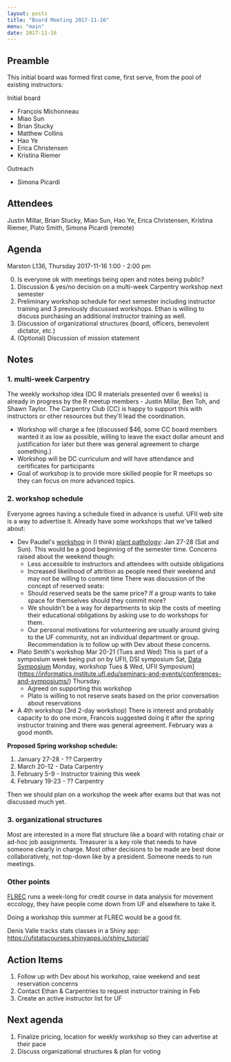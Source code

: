 ```yaml
---
layout: posts
title: "Board Meeting 2017-11-16"
menu: "main"
date: 2017-11-16
---
```


## Preamble
This initial board was formed first come, first serve, from the pool of existing instructors:

Initial board

* François Michonneau
* Miao Sun
* Brian Stucky
* Matthew Collins
* Hao Ye
* Erica Christensen
* Kristina Riemer

Outreach

* Simona Picardi

## Attendees
Justin Millar, Brian Stucky, Miao Sun, Hao Ye, Erica Christensen, Kristina Riemer, Plato Smith, Simona Picardi (remote)

## Agenda

Marston L136, Thursday 2017-11-16 1:00 - 2:00 pm

0. Is everyone ok with meetings being open and notes being public?
1. Discussion & yes/no decision on a multi-week Carpentry workshop next semester
2. Preliminary workshop schedule for next semester including instructor training and 3 previously discussed workshops. Ethan is willing to discuss purchasing an additional instructor training as well.
3. Discussion of organizational structures (board, officers, benevolent dictator, etc.)
4. (Optional) Discussion of mission statement

## Notes

### 1. multi-week Carpentry
The weekly workshop idea (DC R materials presented over 6 weeks) is already in progress by the R meetup members - Justin Millar, Ben Toh, and Shawn Taylor. The Carpentry Club (CC) is happy to support this with instructors or other resources but they'll lead the coordination.
  - Workshop will charge a fee (discussed $46, some CC board members wanted it as low as possible, willing to leave the exact dollar amount and justification for later but there was general agreement to charge something.)
  - Workshop will be DC curriculum and will have attendance and certificates for participants
  - Goal of workshop is to provide more skilled people for R meetups so they can focus on more advanced topics.

### 2. workshop schedule
Everyone agrees having a schedule fixed in advance is useful. UFII web site is a way to advertise it. Already have some workshops that we've talked about:

- Dev Paudel's [workshop](https://ufplants.github.io/2018-01-27-ufl/) in (I think) [plant pathology](http://www.ufplants.org/): Jan 27-28 (Sat and Sun). This would be a good beginning of the semester time. Concerns raised about the weekend though:
  - Less accessible to instructors and attendees with outside obligations
  - Increased likelihood of attrition as people need their weekend and may not be willing to commit time
There was discussion of the concept of reserved seats:
  - Should reserved seats be the same price? If a group wants to take space for themselves should they commit more?
  - We shouldn't be a way for departments to skip the costs of meeting their educational obligations by asking use to do workshops for them.
  - Our personal motivations for volunteering are usually around giving to the UF community, not an individual department or group.
Recommendation is to follow up with Dev about these concerns.
- Plato Smith's workshop Mar 20-21 (Tues and Wed)
This is part of a symposium week being put on by UFII, DSI symposium Sat, [Data Symposium](https://www.eng.ufl.edu/news-events/events/1st-annual-data-symposium-conference-enabling-data-reproducibility-sustainability/) Monday, workshop Tues & Wed, UFII Symposium](https://informatics.institute.ufl.edu/seminars-and-events/conferences-and-symposiums/) Thursday.
  - Agreed on supporting this workshop
  - Plato is willing to not reserve seats based on the prior conversation about reservations
- A 4th workshop (3rd 2-day workshop)
There is interest and probably capacity to do one more, Francois suggested doing it after the spring instructor training and there was general agreement. February was a good month.

**Proposed Spring workshop schedule:**

1. January 27-28 - ?? Carpentry
1. March 20-12 - Data Carpentry
1. February 5-9 - Instructor training this week
1. February 19-23 - ?? Carpentry

Then we should plan on a workshop the week after exams but that was not discussed much yet.

### 3. organizational structures

Most are interested in a more flat structure like a board with rotating chair or ad-hoc job assignments. Treasurer is a key role that needs to have someone clearly in charge. Most other decisions to be made are best done collaboratively, not top-down like by a president. Someone needs to run meetings.

### Other points

[FLREC](http://flrec.ifas.ufl.edu/) runs a week-long for credit course in data analysis for movement eccology, they have people come down from UF and elsewhere to take it.

Doing a workshop this summer at FLREC would be a good fit.

Denis Valle tracks stats classes in a Shiny app: https://ufstatscourses.shinyapps.io/shiny_tutorial/

## Action Items

1. Follow up with Dev about his workshop, raise weekend and seat reservation concerns
1. Contact Ethan & Carpentries to request instructor training in Feb
1. Create an active instructor list for UF

## Next agenda

1. Finalize pricing, location for weekly workshop so they can advertise at their pace
1. Discuss organizational structures & plan for voting